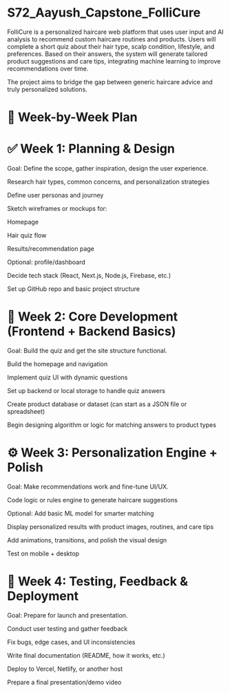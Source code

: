 # S72_Aayush_Capstone_FolliCure
FolliCure is a personalized haircare web platform that uses user input and AI analysis to recommend custom haircare routines and products. Users will complete a short quiz about their hair type, scalp condition, lifestyle, and preferences. Based on their answers, the system will generate tailored product suggestions and care tips, integrating machine learning to improve recommendations over time.

The project aims to bridge the gap between generic haircare advice and truly personalized solutions.

# 📅 Week-by-Week Plan

# ✅ Week 1: Planning & Design

Goal: Define the scope, gather inspiration, design the user experience.

Research hair types, common concerns, and personalization strategies

Define user personas and journey

Sketch wireframes or mockups for:

Homepage

Hair quiz flow

Results/recommendation page

Optional: profile/dashboard

Decide tech stack (React, Next.js, Node.js, Firebase, etc.)

Set up GitHub repo and basic project structure

# 🧱 Week 2: Core Development (Frontend + Backend Basics)

Goal: Build the quiz and get the site structure functional.

Build the homepage and navigation

Implement quiz UI with dynamic questions

Set up backend or local storage to handle quiz answers

Create product database or dataset (can start as a JSON file or spreadsheet)

Begin designing algorithm or logic for matching answers to product types

# ⚙️ Week 3: Personalization Engine + Polish
Goal: Make recommendations work and fine-tune UI/UX.

Code logic or rules engine to generate haircare suggestions

Optional: Add basic ML model for smarter matching

Display personalized results with product images, routines, and care tips

Add animations, transitions, and polish the visual design

Test on mobile + desktop

# 🚀 Week 4: Testing, Feedback & Deployment
Goal: Prepare for launch and presentation.

Conduct user testing and gather feedback

Fix bugs, edge cases, and UI inconsistencies

Write final documentation (README, how it works, etc.)

Deploy to Vercel, Netlify, or another host

Prepare a final presentation/demo video

